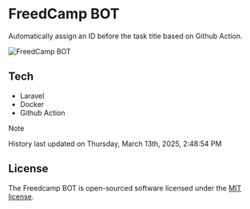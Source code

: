 # FreedCamp BOT

Automatically assign an ID before the task title based on Github Action.

![FreedCamp BOT](https://repository-images.githubusercontent.com/737932867/7d34798b-2680-471c-b089-a78a718d3d6a)

## Tech

- Laravel
- Docker
- Github Action

> [!NOTE]  
> History last updated on Thursday, March 13th, 2025, 2:48:54 PM

## License

The Freedcamp BOT is open-sourced software licensed under the [MIT license](https://opensource.org/licenses/MIT).

